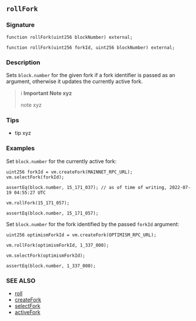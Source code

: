 ## `rollFork`

### Signature

```solidity
function rollFork(uint256 blockNumber) external;
```

```solidity
function rollFork(uint256 forkId, uint256 blockNumber) external;
```

### Description

Sets `block.number` for the given fork if a fork identifier is passed as an argument, otherwise it updates the currently active fork.

> ℹ️ **Important Note xyz**
>
> note xyz

### Tips

- tip xyz

### Examples

Set `block.number` for the currently active fork:

```solidity
uint256 forkId = vm.createFork(MAINNET_RPC_URL);
vm.selectFork(forkId);

assertEq(block.number, 15_171_037); // as of time of writing, 2022-07-19 04:55:27 UTC

vm.rollFork(15_171_057);

assertEq(block.number, 15_171_057);
```

Set `block.number` for the fork identified by the passed `forkId` argument:

```solidity
uint256 optimismForkId = vm.createFork(OPTIMISM_RPC_URL);

vm.rollFork(optimismForkId, 1_337_000);

vm.selectFork(optimismForkId);

assertEq(block.number, 1_337_000);
```

### SEE ALSO

- [roll](./roll.md)
- [createFork](./createFork.md)
- [selectFork](./selectFork.md)
- [activeFork](./activeFork.md)
